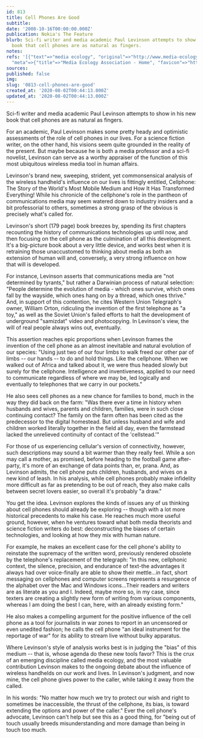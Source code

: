 ```yaml
---
id: 813
title: Cell Phones Are Good
subtitle: 
date: '2008-10-16T00:00:00.000Z'
publication: Nokia's The Feature
blurb: Sci-fi writer and media academic Paul Levinson attempts to show in his new
  book that cell phones are as natural as fingers.
notes: 
refs: '[{"text"=>"media ecology", "original"=>"http://www.media-ecology.org/", "archive"=>"http://web.archive.org/web/20200725065810/https://www.media-ecology.org/",
  "meta"=>{"title"=>"Media Ecology Association - Home", "favicon"=>"http://www.media-ecology.org/Resources/Pictures/Favicon/favicon-16x16.png"}}]'
sources: 
published: false
img: 
slug: '0813-cell-phones-are-good'
created_at: '2020-08-02T00:44:13.000Z'
updated_at: '2020-08-02T00:44:13.000Z'
---
```

Sci-fi writer and media academic Paul Levinson attempts to show in his new book that cell phones are as natural as fingers.

  
For an academic, Paul Levinson makes some pretty heady and optimistic assessments of the role of cell phones in our lives. For a science fiction writer, on the other hand, his visions seem quite grounded in the reality of the present. But maybe because he is both a media professor and a sci-fi novelist, Levinson can serve as a worthy appraiser of the function of this most ubiquitous wireless media tool in human affairs.

Levinson's brand new, sweeping, strident, yet commonsensical analysis of the wireless handheld's influence on our lives is fittingly entitled, Cellphone: The Story of the World's Most Mobile Medium and How It Has Transformed Everything! While his chronicle of the cellphone's role in the pantheon of communications media may seem watered down to industry insiders and a bit professorial to others, sometimes a strong grasp of the obvious is precisely what's called for.

Levinson's short (179 page) book breezes by, spending its first chapters recounting the history of communications technologies up until now, and then focusing on the cell phone as the culmination of all this development. It's a big-picture book about a very little device, and works best when it is retraining those unaccustomed to thinking about media as both an extension of human will and, conversely, a very strong influence on how that will is developed.

For instance, Levinson asserts that communications media are "not determined by tyrants," but rather a Darwinian process of natural selection: "People determine the evolution of media - which ones survive, which ones fall by the wayside, which ones hang on by a thread, which ones thrive." And, in support of this contention, he cites Western Union Telegraph's owner, William Orton, ridiculing the invention of the first telephone as "a toy," as well as the Soviet Union's failed efforts to halt the development of underground "samizdat" video and photocopying. In Levinson's view, the will of real people always wins out, eventually.

This assertion reaches epic proportions when Levinson frames the invention of the cell phone as an almost inevitable and natural evolution of our species: "Using just two of our four limbs to walk freed our other par of limbs -- our hands -- to do and hold things. Like the cellphone. When we walked out of Africa and talked about it, we were thus headed slowly but surely for the cellphone. Intelligence and inventiveness, applied to our need to communicate regardless of where we may be, led logically and eventually to telephones that we carry in our pockets."

He also sees cell phones as a new chance for families to bond, much in the way they did back on the farm: "Was there ever a time in history when husbands and wives, parents and children, families, were in such close continuing contact? The family on the farm often has been cited as the predecessor to the digital homestead. But unless husband and wife and children worked literally together in the field all day, even the farmstead lacked the unrelieved continuity of contact of the 'cellstead.'"

For those of us experiencing cellular's version of connectivity, however, such descriptions may sound a bit warmer than they really feel. While a son may call a mother, as promised, before heading to the football game after-party, it's more of an exchange of data points than, er, prana. And, as Levinson admits, the cell phone puts children, husbands, and wives on a new kind of leash. In his analysis, while cell phones probably make infidelity more difficult as far as pretending to be out of reach, they also make calls between secret lovers easier, so overall it's probably "a draw."

You get the idea. Levinson explores the kinds of issues any of us thinking about cell phones should already be exploring -- though with a lot more historical precedents to make his case. He reaches much more useful ground, however, when he ventures toward what both media theorists and science fiction writers do best: deconstructing the biases of certain technologies, and looking at how they mix with human nature.

For example, he makes an excellent case for the cell phone's ability to reinstate the supremacy of the written word, previously rendered obsolete by the telephone's replacement of the telegraph: "In this new, cellphonic context, the silence, precision, and endurance of text-the advantages it always had over voice-finally are able to show their mettle...in fact, short messaging on cellphones and computer screens represents a resurgence of the alphabet over the Mac and Windows icons...Their readers and writers are as literate as you and I. Indeed, maybe more so, in my case, since texters are creating a slightly new form of writing from various components, whereas I am doing the best I can, here, with an already existing form."

He also makes a compelling argument for the positive influence of the cell phone as a tool for journalists in war zones to report in an uncensored or even unedited fashion; he calls the cell phone "an ideal instrument for the reportage of war" for its ability to stream live without bulky apparatus.

Where Levinson's style of analysis works best is in judging the "bias" of this medium -- that is, whose agenda do these new tools favor? This is the crux of an emerging discipline called media ecology, and the most valuable contribution Levinson makes to the ongoing debate about the influence of wireless handhelds on our work and lives. In Levinson's judgment, and now mine, the cell phone gives power to the caller, while taking it away from the called.

In his words: "No matter how much we try to protect our wish and right to sometimes be inaccessible, the thrust of the cellphone, its bias, is toward extending the options and power of the caller." Ever the cell phone's advocate, Levinson can't help but see this as a good thing, for "being out of touch usually breeds misunderstanding and more damage than being in touch too much.

